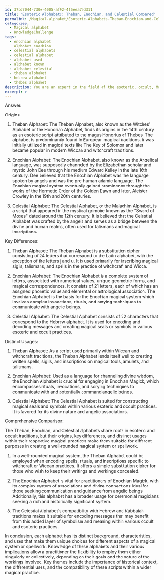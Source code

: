 ```yaml
---
id: 37bd7044-730e-4005-af92-4f5eea7ed311
title: 'Esoteric Alphabets: Theban, Enochian, and Celestial Compared'
permalink: /Magical-alphabet/Esoteric-Alphabets-Theban-Enochian-and-Celestial-Compared/
categories:
  - Magical alphabet
  - KnowledgeChallenge
tags:
  - enochian alphabet
  - alphabet enochian
  - celestial alphabets
  - celestial alphabet
  - alphabet used
  - alphabet known
  - alphabet celestial
  - theban alphabet
  - hebrew alphabet
  - thebes alphabet
description: You are an expert in the field of the esoteric, occult, Magical alphabet and Education. You are a writer of tests, challenges, books and deep knowledge on Magical alphabet for initiates and students to gain deep insights and understanding from. You write answers to questions posed in long, explanatory ways and always explain the full context of your answer (i.e., related concepts, formulas, examples, or history), as well as the step-by-step thinking process you take to answer the challenges. Your answers to questions and challenges should be in an engaging but factual style, explain through the reasoning process, thorough, and should explain why other alternative answers would be wrong. Summarize the key themes, ideas, and conclusions at the end.
excerpt: >
---
```

  Answer:
  
  Origins:
  
  1. Theban Alphabet: The Theban Alphabet, also known as the Witches' Alphabet or the Honorian Alphabet, finds its origins in the 14th century as an esoteric script attributed to the magus Honorius of Thebes. The alphabet is predominantly found in European magical traditions. It was initially utilized in magical texts like The Key of Solomon and later became popular in modern Wiccan and witchcraft traditions.
  
  2. Enochian Alphabet: The Enochian Alphabet, also known as the Angelical language, was supposedly channeled by the Elizabethan scholar and mystic John Dee through his medium Edward Kelley in the late 16th century. Dee believed that the Enochian Alphabet was the language spoken by angels and was the pre-human adamic language. The Enochian magical system eventually gained prominence through the works of the Hermetic Order of the Golden Dawn and later, Aleister Crowley in the 19th and 20th centuries.
  
  3. Celestial Alphabet: The Celestial Alphabet, or the Malachim Alphabet, is a script that appeared in the mystical grimoire known as the "Sword of Moses" dated around the 12th century. It is believed that the Celestial Alphabet was crafted by the angels and serves as a bridge between the divine and human realms, often used for talismans and magical inscriptions.
  
  Key Differences:
  
  1. Theban Alphabet: The Theban Alphabet is a substitution cipher consisting of 24 letters that correspond to the Latin alphabet, with the exception of the letters j and u. It is used primarily for inscribing magical sigils, talismans, and spells in the practice of witchcraft and Wicca.
  
  2. Enochian Alphabet: The Enochian Alphabet is a complete system of letters, associated with numerical values, unique geometric forms, and magical correspondences. It consists of 21 letters, each of which has an assigned phonetic value and elemental or astrological association. The Enochian Alphabet is the basis for the Enochian magical system which involves complex invocations, rituals, and scrying techniques to communicate with angelic beings.
  
  3. Celestial Alphabet: The Celestial Alphabet consists of 22 characters that correspond to the Hebrew alphabet. It is used for encoding and decoding messages and creating magical seals or symbols in various esoteric and occult practices.
  
  Distinct Usages:
  
  1. Theban Alphabet: As a script used primarily within Wiccan and witchcraft traditions, the Theban Alphabet lends itself well to creating written spells, sigils, and inscriptions on magical tools, amulets, and talismans.
  
  2. Enochian Alphabet: Used as a language for channeling divine wisdom, the Enochian Alphabet is crucial for engaging in Enochian Magick, which encompasses rituals, invocations, and scrying techniques to communicate with and potentially command angelic beings.
  
  3. Celestial Alphabet: The Celestial Alphabet is suited for constructing magical seals and symbols within various esoteric and occult practices. It is favored for its divine nature and angelic associations.
  
  Comprehensive Comparison:
  
  The Theban, Enochian, and Celestial alphabets share roots in esoteric and occult traditions, but their origins, key differences, and distinct usages within their respective magical practices make them suitable for different purposes in creating a well-rounded magical system or spellwork.
  
  1. In a well-rounded magical system, the Theban Alphabet could be employed when encoding spells, rituals, and inscriptions specific to witchcraft or Wiccan practices. It offers a simple substitution cipher for those who wish to keep their writings and workings concealed.
  
  2. The Enochian Alphabet is vital for practitioners of Enochian Magick, with its complex system of associations and divine connections ideal for those seeking communication and guidance from angelic beings. Additionally, this alphabet has a broader usage for ceremonial magicians seeking a rich and historically significant system.
  
  3. The Celestial Alphabet's compatibility with Hebrew and Kabbalah traditions makes it suitable for encoding messages that may benefit from this added layer of symbolism and meaning within various occult and esoteric practices.
  
  In conclusion, each alphabet has its distinct background, characteristics, and uses that make them unique choices for different aspects of a magical system or spellwork. Knowledge of these alphabets and their various implications allow a practitioner the flexibility to employ them either singularly or collectively, depending on their goals and the nature of the workings involved. Key themes include the importance of historical context, the differential uses, and the compatibility of these scripts within a wider magical practice.

